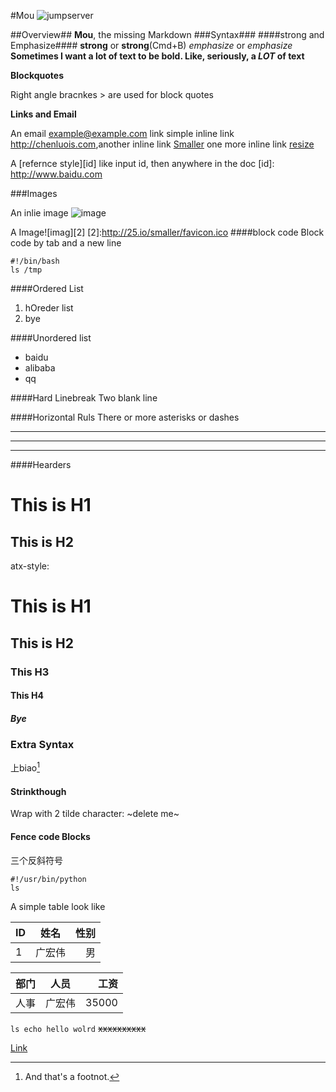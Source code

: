 #Mou
![jumpserver](http://s1.hao123img.com/res/images/search_logo/web.png)

##Overview##
**Mou**, the missing Markdown 
###Syntax###
####strong and Emphasize####
**strong** or __strong__(Cmd+B)
*emphasize* or _emphasize_
**Sometimes I want a lot of text to be bold. Like, seriously, a _LOT_ of text**

**Blockquotes**

>
Right angle bracnkes &gt; are used for block quotes

**Links and Email**

An email <example@example.com> link
simple inline link <http://chenluois.com>,another inline link [Smaller](http://www.baidu.com)
one more inline link [resize](http://www.baidu.com, "Safari extension")

A [refernce style][id] like input id, then anywhere in the doc
[id]: http://www.baidu.com

###Images

An inlie image ![image](http://25.io/smaller/favicon.ico "Title here")

A Image![imag][2]
[2]:http://25.io/smaller/favicon.ico 
####block code
Block code by tab and a new line

	#!/bin/bash
	ls /tmp

####Ordered List
1. hOreder list
2. bye 

####Unordered list
- baidu
- alibaba
- qq

####Hard Linebreak
Two blank line

####Horizontal Ruls
There or more asterisks or dashes
***
---

-----

####Hearders

This is H1
======
This is H2
----
atx-style:
# This is H1
## This is H2
### This H3
#### This H4
##### Bye

### Extra Syntax
上biao[^1]
[^1]: And that's a footnot.

#### Strinkthough
Wrap with 2 tilde character:
~delete me~

#### Fence code Blocks 

三个反斜符号

```
#!/usr/bin/python
ls 
```

A simple table look like 

ID | 姓名 | 性别
:---- | :----: | ----:
1 | 广宏伟 | 男

部门 | 人员  | 工资
:-- | :--: | --:
人事 | 广宏伟 | 35000
 
 
`ls echo hello wolrd`
~~xxxxxxxxxx~~

[Link](http://)









